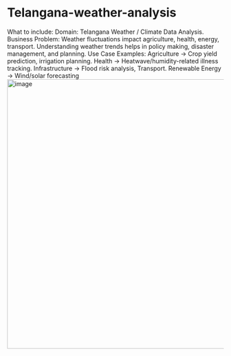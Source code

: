 # Telangana-weather-analysis
What to include:
Domain: Telangana Weather / Climate Data Analysis.
Business Problem: Weather fluctuations impact agriculture, health, energy, transport. Understanding weather trends helps in policy making, disaster management, and planning.
Use Case Examples:
Agriculture → Crop yield prediction, irrigation planning.
Health → Heatwave/humidity-related illness tracking.
Infrastructure → Flood risk analysis, Transport.
Renewable Energy → Wind/solar forecasting
<img width="4309" height="626" alt="image" src="https://github.com/user-attachments/assets/c507e329-3e0a-4166-8c3f-8f7604c64812" />
